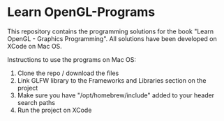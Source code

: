 # Learn OpenGL-Programs
This repository contains the programming solutions for the book "Learn OpenGL - Graphics Programming". All solutions have been developed on XCode on Mac OS.

Instructions to use the programs on Mac OS:
1. Clone the repo / download the files
2. Link GLFW library to the Frameworks and Libraries section on the project
3. Make sure you have "/opt/homebrew/include" added to your header search paths
4. Run the project on XCode
